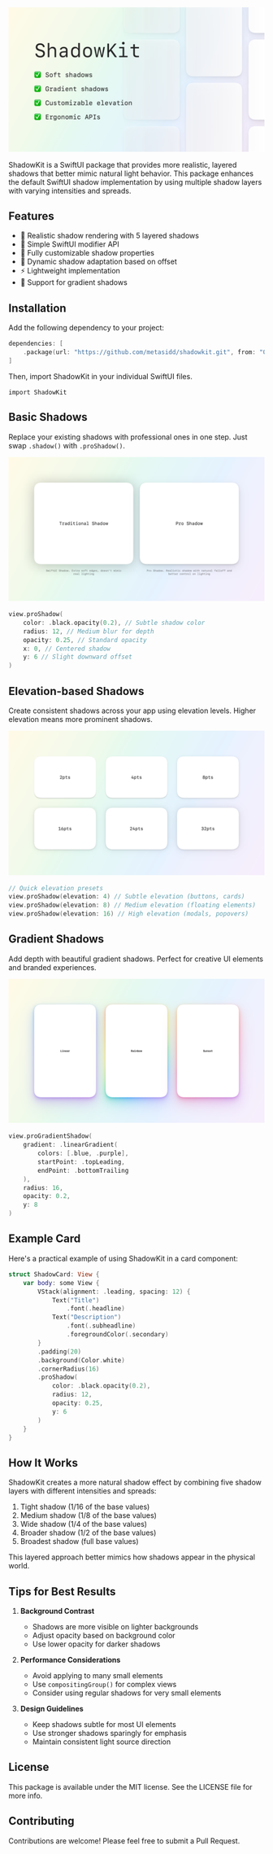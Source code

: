 ![Cover Image](/Tests/ShadowKitTests/Exports/cover.png)

ShadowKit is a SwiftUI package that provides more realistic, layered shadows that better mimic natural light behavior. This package enhances the default SwiftUI shadow implementation by using multiple shadow layers with varying intensities and spreads.

## Features

- 🎨 Realistic shadow rendering with 5 layered shadows
- 📱 Simple SwiftUI modifier API
- 🔧 Fully customizable shadow properties
- 💨 Dynamic shadow adaptation based on offset
- ⚡️ Lightweight implementation
- 🌈 Support for gradient shadows

## Installation

Add the following dependency to your project:

```swift
dependencies: [
    .package(url: "https://github.com/metasidd/shadowkit.git", from: "0.1")
]
```

Then, import ShadowKit in your individual SwiftUI files.

```
import ShadowKit
```

## Basic Shadows

Replace your existing shadows with professional ones in one step. Just swap `.shadow()` with `.proShadow()`.

![Cover Image](/Tests/ShadowKitTests/Exports/comparison.png)

```swift
view.proShadow(
    color: .black.opacity(0.2), // Subtle shadow color
    radius: 12, // Medium blur for depth
    opacity: 0.25, // Standard opacity
    x: 0, // Centered shadow
    y: 6 // Slight downward offset
)
```

## Elevation-based Shadows

Create consistent shadows across your app using elevation levels. Higher elevation means more prominent shadows.

![Cover Image](/Tests/ShadowKitTests/Exports/elevation.png)

```swift
// Quick elevation presets
view.proShadow(elevation: 4) // Subtle elevation (buttons, cards)
view.proShadow(elevation: 8) // Medium elevation (floating elements)
view.proShadow(elevation: 16) // High elevation (modals, popovers)
```

## Gradient Shadows

Add depth with beautiful gradient shadows. Perfect for creative UI elements and branded experiences.

![Cover Image](/Tests/ShadowKitTests/Exports/gradients.png)

```swift
view.proGradientShadow(
    gradient: .linearGradient(
        colors: [.blue, .purple],
        startPoint: .topLeading,
        endPoint: .bottomTrailing
    ),
    radius: 16,
    opacity: 0.2,
    y: 8
)
```

## Example Card

Here's a practical example of using ShadowKit in a card component:

```swift
struct ShadowCard: View {
    var body: some View {
        VStack(alignment: .leading, spacing: 12) {
            Text("Title")
                .font(.headline)
            Text("Description")
                .font(.subheadline)
                .foregroundColor(.secondary)
        }
        .padding(20)
        .background(Color.white)
        .cornerRadius(16)
        .proShadow(
            color: .black.opacity(0.2),
            radius: 12,
            opacity: 0.25,
            y: 6
        )
    }
}
```

## How It Works

ShadowKit creates a more natural shadow effect by combining five shadow layers with different intensities and spreads:

1. Tight shadow (1/16 of the base values)
2. Medium shadow (1/8 of the base values)
3. Wide shadow (1/4 of the base values)
4. Broader shadow (1/2 of the base values)
5. Broadest shadow (full base values)

This layered approach better mimics how shadows appear in the physical world.

## Tips for Best Results

1. **Background Contrast**
   - Shadows are more visible on lighter backgrounds
   - Adjust opacity based on background color
   - Use lower opacity for darker shadows

2. **Performance Considerations**
   - Avoid applying to many small elements
   - Use `compositingGroup()` for complex views
   - Consider using regular shadows for very small elements

3. **Design Guidelines**
   - Keep shadows subtle for most UI elements
   - Use stronger shadows sparingly for emphasis
   - Maintain consistent light source direction

## License

This package is available under the MIT license. See the LICENSE file for more info.

## Contributing

Contributions are welcome! Please feel free to submit a Pull Request.

